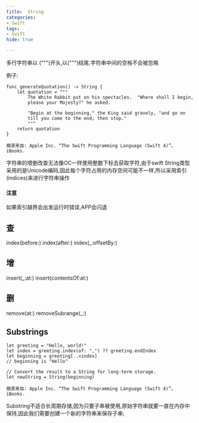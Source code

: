 ```yaml
---
title:  String
categories:
- Swift
tags: 
- Swift
hide: true

---
```



多行字符串以 (""")开头,以(""")结尾.字符串中间的空格不会被忽略

例子:

~~~
func generateQuotation() -> String {
    let quotation = """
        The White Rabbit put on his spectacles.  "Where shall I begin,
        please your Majesty?" he asked.
 
        "Begin at the beginning," the King said gravely, "and go on
        till you come to the end; then stop."
        """
    return quotation
}

摘录来自: Apple Inc. “The Swift Programming Language (Swift 4)”。 iBooks. 
~~~

字符串的增删改查无法像OC一样使用整数下标去获取字符,由于swift String类型采用的是Unicode编码,因此每个字符占用的内存空间可能不一样,所以采用索引(indices)来进行字符串操作

#### 注意
如果索引越界会出发运行时错误,APP会闪退

## 查
index(before:) 
index(after:)
index(_:offsetBy:)

## 增
insert(_:at:)
insert(contentsOf:at:)

## 删
remove(at:)
removeSubrange(_:)

## Substrings
~~~
let greeting = "Hello, world!"
let index = greeting.index(of: ",") ?? greeting.endIndex
let beginning = greeting[..<index]
// beginning is "Hello"
 
// Convert the result to a String for long-term storage.
let newString = String(beginning)

摘录来自: Apple Inc. “The Swift Programming Language (Swift 4)”。 iBooks. 

~~~
Substring不适合长周期存储,因为只要子串被使用,原始字符串就要一直在内存中保持,因此我们需要创建一个新的字符串来保存子串;
